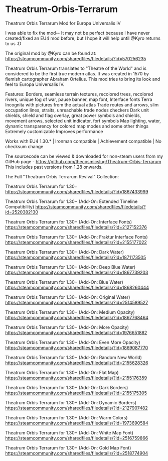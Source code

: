 # Theatrum-Orbis-Terrarum
Theatrum Orbis Terrarum Mod for Europa Universalis IV 


I was able to fix the mod-- It may not be perfect because I have never created/fixed an EU4 mod before, but I hope it will help until @Kyro returns to us :D

The original mod by @Kyro can be found at:
https://steamcommunity.com/sharedfiles/filedetails/?id=570256235

Theatrum Orbis Terrarum translates to "Theatre of the World" and is considered to be the first true modern atlas. It was created in 1570 by flemish cartographer Abraham Ortelius. This mod tries to bring its look and feel to Europa Universalis IV.

Features:
Borders, seamless terrain textures, recolored trees, recolored rivers, unique fog of war, pause banner, map font, Interface fonts
Terra Incognita with pictures from the actual atlas
Trade routes and arrows, slim occupation lines, straits, unreachable trade nodes checkers
Dark unit shields, shield and flag overlay, great power symbols and shields, movement arrows, selected unit indicator, fort symbols
Map lighting, water, dynamic transparency for colored map modes and some other things
Extremely customizable
Improves performance

Works with EU4 1.30.* | Ironman compatible | Achievement compatible | No checksum change

The sourcecode can be viewed & downloaded for non-steam users from my GitHub page - https://github.com/thecosmicslug/Theatrum-Orbis-Terrarum
This includes past versions from 1.28 onwards.

The Full "Theatrum Orbis Terrarum Revival" Collection:

Theatrum Orbis Terrarum for 1.30+
https://steamcommunity.com/sharedfiles/filedetails/?id=1867433999

Theatrum Orbis Terrarum for 1.30+ (Add-On: Extended Timeline Compatibility)
https://steamcommunity.com/sharedfiles/filedetails/?id=2520382130

Theatrum Orbis Terrarum for 1.30+ (Add-On: Interface Fonts)
https://steamcommunity.com/sharedfiles/filedetails/?id=2127152376

Theatrum Orbis Terrarum for 1.30+ (Add-On: Fraktur Interface Fonts) 
https://steamcommunity.com/sharedfiles/filedetails/?id=2155177022


Theatrum Orbis Terrarum for 1.30+ (Add-On: Dark Water)
https://steamcommunity.com/sharedfiles/filedetails/?id=1871173505

Theatrum Orbis Terrarum for 1.30+ (Add-On: Deep Blue Water)
https://steamcommunity.com/sharedfiles/filedetails/?id=1867739203

Theatrum Orbis Terrarum for 1.30+ (Add-On: Blue Water)
https://steamcommunity.com/sharedfiles/filedetails/?id=1868260444

Theatrum Orbis Terrarum for 1.30+  (Add-On: Original Water)
https://steamcommunity.com/sharedfiles/filedetails/?id=2514589527


Theatrum Orbis Terrarum for 1.30+ (Add-On: Medium Opacity)
https://steamcommunity.com/sharedfiles/filedetails/?id=1867768464

Theatrum Orbis Terrarum for 1.30+ (Add-On: More Opacity)
https://steamcommunity.com/sharedfiles/filedetails/?id=1976651882

Theatrum Orbis Terrarum for 1.30+ (Add-On: Even More Opacity)
https://steamcommunity.com/sharedfiles/filedetails/?id=1869087770


Theatrum Orbis Terrarum for 1.30+ (Add-On: Random New World)
https://steamcommunity.com/sharedfiles/filedetails/?id=2155628326

Theatrum Orbis Terrarum for 1.30+ (Add-On: Flat Map)
https://steamcommunity.com/sharedfiles/filedetails/?id=2155176359


Theatrum Orbis Terrarum for 1.30+ (Add-On: Dark Borders)
https://steamcommunity.com/sharedfiles/filedetails/?id=2155175305

Theatrum Orbis Terrarum for 1.30+  (Add-On: Dynamic Borders)
https://steamcommunity.com/sharedfiles/filedetails/?id=2127907482


Theatrum Orbis Terrarum for 1.30+  (Add-On: Warm Colors)
https://steamcommunity.com/sharedfiles/filedetails/?id=1973690584


Theatrum Orbis Terrarum for 1.30+  (Add-On: White Map Font)
https://steamcommunity.com/sharedfiles/filedetails/?id=2516759866

Theatrum Orbis Terrarum for 1.30+  (Add-On: Gold Map Font)
https://steamcommunity.com/sharedfiles/filedetails/?id=2518774904


